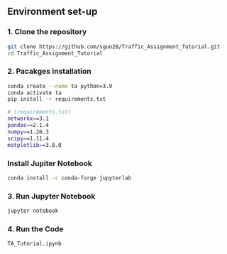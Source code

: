## Environment set-up

### 1. Clone the repository

```bash
git clone https://github.com/sguo28/Traffic_Assignment_Tutorial.git
cd Traffic_Assignment_Tutorial
```
### 2. Pacakges installation

```bash
conda create --name ta python=3.9
conda activate ta
pip install -r requirements.txt
```

```bash
# (requirements.txt)
networkx==3.1
pandas==2.1.4
numpy==1.26.3
scipy==1.11.4
matplotlib==3.8.0
```

### Install Jupiter Notebook

```bash
conda install -c conda-forge jupyterlab
```

### 3. Run Jupyter Notebook

```bash
jupyter notebook
```

### 4. Run the Code
```bash
TA_Tutorial.ipynb
```


